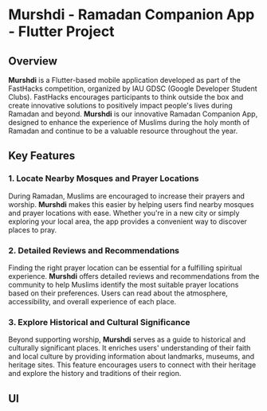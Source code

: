 # Murshdi - Ramadan Companion App - Flutter Project

## Overview

**Murshdi** is a Flutter-based mobile application developed as part of the FastHacks competition, organized by IAU GDSC (Google Developer Student Clubs). FastHacks encourages participants to think outside the box and create innovative solutions to positively impact people's lives during Ramadan and beyond. **Murshdi** is our innovative Ramadan Companion App, designed to enhance the experience of Muslims during the holy month of Ramadan and continue to be a valuable resource throughout the year.

## Key Features

### 1. **Locate Nearby Mosques and Prayer Locations**

During Ramadan, Muslims are encouraged to increase their prayers and worship. **Murshdi** makes this easier by helping users find nearby mosques and prayer locations with ease. Whether you're in a new city or simply exploring your local area, the app provides a convenient way to discover places to pray.

### 2. **Detailed Reviews and Recommendations**

Finding the right prayer location can be essential for a fulfilling spiritual experience. **Murshdi** offers detailed reviews and recommendations from the community to help Muslims identify the most suitable prayer locations based on their preferences. Users can read about the atmosphere, accessibility, and overall experience of each place.

### 3. **Explore Historical and Cultural Significance**

Beyond supporting worship, **Murshdi** serves as a guide to historical and culturally significant places. It enriches users' understanding of their faith and local culture by providing information about landmarks, museums, and heritage sites. This feature encourages users to connect with their heritage and explore the history and traditions of their region.

## UI


